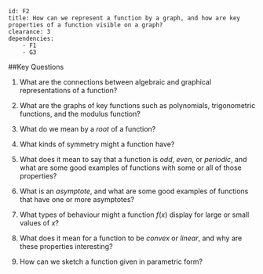 ````
id: F2
title: How can we represent a function by a graph, and how are key properties of a function visible on a graph?
clearance: 3
dependencies: 
    - F1
    - G3
````
##Key Questions

1. What are the connections between algebraic and graphical representations of a function?

1. What are the graphs of key functions such as polynomials, trigonometric functions, and the modulus function?

1. What do we mean by a _root_ of a function?

1. What kinds of symmetry might a function have?

1. What does it mean to say that a function is _odd_, _even_, or _periodic_, and what are some good examples of functions with some or all of those properties?

1. What is an _asymptote_, and what are some good examples of functions that have one or more asymptotes?

1. What types of behaviour might a function $f(x)$ display for large or small values of $x$?

1. What does it mean for a function to be _convex_ or _linear_, and why are these properties interesting?

1. How can we sketch a function given in parametric form?

